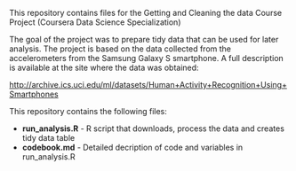 This repository contains files for the Getting and Cleaning the data Course Project (Coursera Data Science Specialization)

The goal of the project was to prepare tidy data that can be used for later analysis. The project is based on the data collected from the accelerometers from the Samsung Galaxy S smartphone. A full description is available at the site where the data was obtained: 

http://archive.ics.uci.edu/ml/datasets/Human+Activity+Recognition+Using+Smartphones 

This repository contains the following files:

- **run_analysis.R** - R script that downloads, process the data and creates tidy data table
- **codebook.md** - Detailed decription of code and variables in run_analysis.R 
